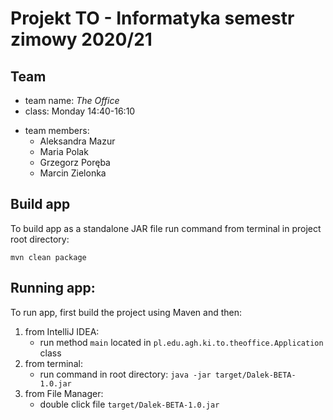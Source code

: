 # Projekt TO - Informatyka semestr zimowy 2020/21

## Team

- team name: *The Office*
- class: Monday 14:40-16:10
+ team members:
    - Aleksandra Mazur
    - Maria Polak
    - Grzegorz Poręba
    - Marcin Zielonka
    
## Build app

To build app as a standalone JAR file run command from terminal in project root directory:
```text
mvn clean package
```

## Running app:

To run app, first build the project using Maven and then:

1. from IntelliJ IDEA:
    - run method `main` located in `pl.edu.agh.ki.to.theoffice.Application` class
2. from terminal:
    - run command in root directory: `java -jar target/Dalek-BETA-1.0.jar`
3. from File Manager:
    - double click file `target/Dalek-BETA-1.0.jar`

    
    
    
    
